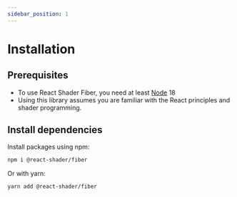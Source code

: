 ```yaml
---
sidebar_position: 1
---
```


# Installation

## Prerequisites

* To use React Shader Fiber, you need at least [Node](https://nodejs.org/en/download/) 18
* Using this library assumes you are familiar with the React principles and shader programming.

## Install dependencies

Install packages using npm:

```bash
npm i @react-shader/fiber
```

Or with yarn:

```bash
yarn add @react-shader/fiber
```